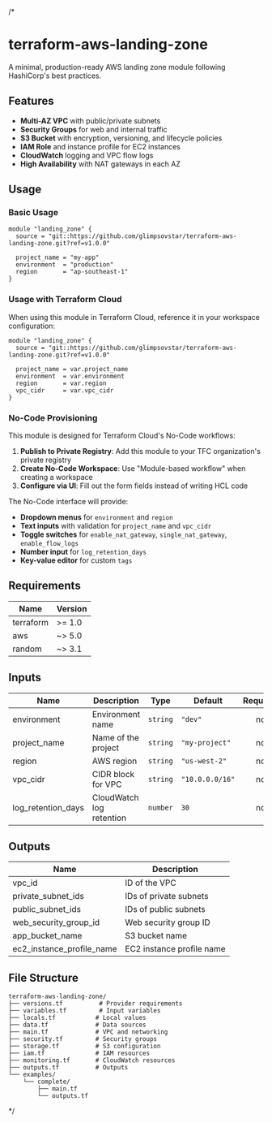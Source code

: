 /*
# terraform-aws-landing-zone

A minimal, production-ready AWS landing zone module following HashiCorp's best practices.

## Features

- **Multi-AZ VPC** with public/private subnets
- **Security Groups** for web and internal traffic
- **S3 Bucket** with encryption, versioning, and lifecycle policies
- **IAM Role** and instance profile for EC2 instances
- **CloudWatch** logging and VPC flow logs
- **High Availability** with NAT gateways in each AZ

## Usage

### Basic Usage

```hcl
module "landing_zone" {
  source = "git::https://github.com/glimpsovstar/terraform-aws-landing-zone.git?ref=v1.0.0"
  
  project_name = "my-app"
  environment  = "production"
  region       = "ap-southeast-1"
}
```

### Usage with Terraform Cloud

When using this module in Terraform Cloud, reference it in your workspace configuration:

```hcl
module "landing_zone" {
  source = "git::https://github.com/glimpsovstar/terraform-aws-landing-zone.git?ref=v1.0.0"
  
  project_name = var.project_name
  environment  = var.environment
  region       = var.region
  vpc_cidr     = var.vpc_cidr
}
```

### No-Code Provisioning

This module is designed for Terraform Cloud's No-Code workflows:

1. **Publish to Private Registry**: Add this module to your TFC organization's private registry
2. **Create No-Code Workspace**: Use "Module-based workflow" when creating a workspace
3. **Configure via UI**: Fill out the form fields instead of writing HCL code

The No-Code interface will provide:
- **Dropdown menus** for `environment` and `region`
- **Text inputs** with validation for `project_name` and `vpc_cidr`
- **Toggle switches** for `enable_nat_gateway`, `single_nat_gateway`, `enable_flow_logs`
- **Number input** for `log_retention_days`
- **Key-value editor** for custom `tags`

## Requirements

| Name | Version |
|------|---------|
| terraform | >= 1.0 |
| aws | ~> 5.0 |
| random | ~> 3.1 |

## Inputs

| Name | Description | Type | Default | Required |
|------|-------------|------|---------|:--------:|
| environment | Environment name | `string` | `"dev"` | no |
| project_name | Name of the project | `string` | `"my-project"` | no |
| region | AWS region | `string` | `"us-west-2"` | no |
| vpc_cidr | CIDR block for VPC | `string` | `"10.0.0.0/16"` | no |
| log_retention_days | CloudWatch log retention | `number` | `30` | no |

## Outputs

| Name | Description |
|------|-------------|
| vpc_id | ID of the VPC |
| private_subnet_ids | IDs of private subnets |
| public_subnet_ids | IDs of public subnets |
| web_security_group_id | Web security group ID |
| app_bucket_name | S3 bucket name |
| ec2_instance_profile_name | EC2 instance profile name |

## File Structure

```text
terraform-aws-landing-zone/
├── versions.tf          # Provider requirements
├── variables.tf         # Input variables  
├── locals.tf           # Local values
├── data.tf             # Data sources
├── main.tf             # VPC and networking
├── security.tf         # Security groups
├── storage.tf          # S3 configuration
├── iam.tf              # IAM resources
├── monitoring.tf       # CloudWatch resources
├── outputs.tf          # Outputs
└── examples/
    └── complete/
        ├── main.tf
        └── outputs.tf
```
*/
